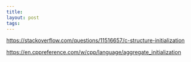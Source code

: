 ```yaml
---
title:
layout: post
tags:
---
```


https://stackoverflow.com/questions/11516657/c-structure-initialization

https://en.cppreference.com/w/cpp/language/aggregate_initialization
